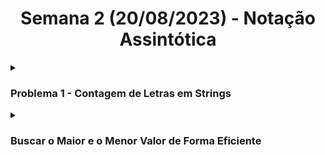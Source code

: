 <h1 align="center"> Semana 2 (20/08/2023) - Notação Assintótica </h1>


<details><summary><h3> Problema 1 - Contagem de Letras em Strings </h3></summary>

&emsp;&emsp;A contagem de letras consiste em saber quantas vezes determinadas letras são encontradas na string. Deve-se escrever um programa que aborde essa característica, ou seja, escreva um programa que recebe uma string de comprimento N da entrada padrão e contabiliza a quantidade de cada letra do alfabeto presente de forma case insensitive (desconsiderando maiúsculas e minúsculas).

<b>Entrada:</b> Uma string de N caracteres (supondo tamanho máximo 256 caracteres).

<br><b>Saída:</b> Exibir uma lista de caracteres presentes em ordem lexicográfica crescente e suas respectivas frequências.

<br><b>Dicas:</b>
<br>⚙ Lembrar que toda string em C ou C++ contem o caractere especial ‘\0’ para demarcar o término do string. Deve-se levar este fato em consideração na alocação do vetor de caracteres, e nas manipulações para determinação de tamanhos e cópias.
<br>⚙ O programa deve estar preparado para leituras de texto contendo espaços em branco, números e caracteres especiais, porém, somente as letras serão contabilizadas.

| Exemplo de Entrada | Exemplo de Saída |
|--|--|
| Hello world! | D 1<br> E 1<br> H 1<br> L 3<br> O 2<br> R 1<br> W 1 |

<br>🔹 Você pode encontrar a Minha Resolução em C neste<a href="https://github.com/Assaoka/UNIFESP--Algoritmos_e_Estruturas_de_Dados/blob/main/Aulas/Semana%202%20-%20Nota%C3%A7%C3%A3o%20Assint%C3%B3tica/JoaoAssaoka_rn168863-AP1.c"> link</a>.


</details>





<details><summary><h3> Buscar o Maior e o Menor Valor de Forma Eficiente </h3></summary>
&emsp;&emsp;Este algoritmo em C resolve o problema de encontrar o maior e o menor elemento em um vetor de inteiros de uma maneira mais inteligente e eficiente.

&emsp;&emsp;O algoritmo começa verificando o tamanho do vetor `Tam`. Se o tamanho for ímpar, utilizamos o primeiro elemento `V[0]` para inicializar tanto o `Maior` quanto o `Menor`. Se o tamanho for par, os dois primeiros elementos são comparados, e o maior é atribuído a `Maior`, e o menor é atribuído a `Menor`.

&emsp;&emsp;Em seguida, o algoritmo entra em um loop que percorre o vetor a partir do terceiro elemento. Para cada par de elementos (`V[i]` e `V[i + 1]`), ele realiza as seguintes comparações:
- Se `V[i]` for maior que `V[i + 1]`, ele compara `V[i]` com o valor atual de `Maior` e `V[i + 1]` com o valor atual de `Menor`.
- Se `V[i]` não for maior que `V[i + 1]`, ele compara `V[i + 1]` com o valor atual de `Maior` e `V[i]` com o valor atual de `Menor`.

Dessa forma, `Maior` e `Menor` são atualizados conforme o algoritmo encontra valores maiores ou menores no vetor.

Este algoritmo é eficiente, pois reduz o número de comparações necessárias, mesmo para vetores de tamanho grande. Além disso, ele lida adequadamente com vetores de tamanho ímpar, garantindo que o primeiro elemento seja tanto o maior quanto o menor, quando necessário.

🔹 Você pode encontrar o código em C neste [link](https://github.com/Assaoka/UNIFESP--Algoritmos_e_Estruturas_de_Dados/blob/main/Aulas/Semana%202%20-%20Nota%C3%A7%C3%A3o%20Assint%C3%B3tica/MaiorMenor_Eficiente.c). Espero que esta explicação ajude a compreender como o algoritmo funciona.
</details>
